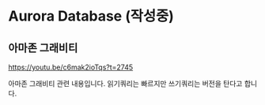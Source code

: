 # Aurora Database (작성중)


## 아마존 그래비티

<https://youtu.be/c6mak2ioTqs?t=2745>   

아마존 그래비티 관련 내용입니다. 읽기쿼리는 빠르지만 쓰기쿼리는 버전을 탄다고 합니다.